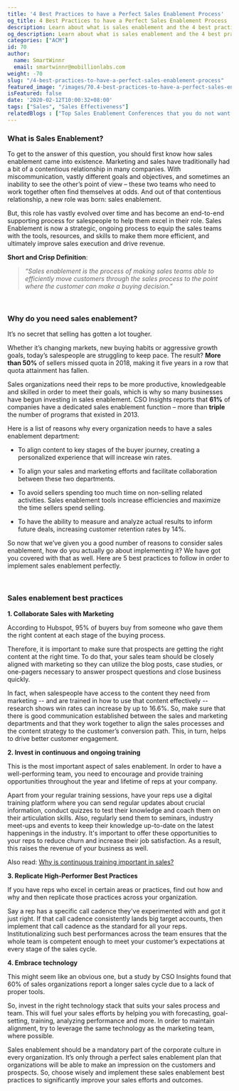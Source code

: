 ```yaml
---
title: '4 Best Practices to have a Perfect Sales Enablement Process'
og_title: 4 Best Practices to have a Perfect Sales Enablement Process
description: Learn about what is sales enablement and the 4 best practices to achieve a perfect sales enablement process which ensures the success of your business
og_description: Learn about what is sales enablement and the 4 best practices to achieve a perfect sales enablement process which ensures the success of your business
categories: ["ACM"]
id: 70
author:
  name: SmartWinnr
  email: smartwinnr@mobillionlabs.com
weight: -70
slug: "/4-best-practices-to-have-a-perfect-sales-enablement-process"
featured_image: "/images/70.4-best-practices-to-have-a-perfect-sales-enablement-process.jpg"
isFeatured: false
date: '2020-02-12T10:00:32+08:00'
tags: ["Sales", "Sales Effectiveness"]
relatedBlogs : ["Top Sales Enablement Conferences that you do not want to miss in 2020", "43 Sales Statistics that you must know to Sell Smarter in 2019", "Why continuous training is important in sales?", "Microlearning as a supplement for LMS", "Scenarios where Video Coaching is used commonly", "Sales Contest Part 2: How to design Sales Contest for a New Product Launch"]
---
```


### **What is Sales Enablement?**

To get to the answer of this question, you should first know how sales enablement came into existence. Marketing and sales have traditionally had a bit of a contentious relationship in many companies. With miscommunication, vastly different goals and objectives, and sometimes an inability to see the other’s point of view – these two teams who need to work together often find themselves at odds. And out of that contentious relationship, a new role was born: sales enablement.

But, this role has vastly evolved over time and has become an end-to-end supporting process for salespeople to help them excel in their role. Sales Enablement is now a strategic, ongoing process to equip the sales teams with the tools, resources, and skills to make them more efficient, and ultimately improve sales execution and drive revenue. 

**Short and Crisp Definition**:

> _“Sales enablement is the process of making sales teams able to efficiently move customers through the sales process to the point where the customer can make a buying decision.”_

<br>

### **Why do you need sales enablement?**

It’s no secret that selling has gotten a lot tougher. 

Whether it’s changing markets, new buying habits or aggressive growth goals, today’s salespeople are struggling to keep pace. The result? **More than 50%** of sellers missed quota in 2018, making it five years in a row that quota attainment has fallen.

Sales organizations need their reps to be more productive, knowledgeable and skilled in order to meet their goals, which is why so many businesses have begun investing in sales enablement. CSO Insights reports that **61%** of companies have a dedicated sales enablement function – more than **triple** the number of programs that existed in 2013.

Here is a list of reasons why every organization needs to have a sales enablement department:

* To align content to key stages of the buyer journey, creating a personalized experience that will increase win rates.

* To align your sales and marketing efforts and facilitate collaboration between these two departments.

* To avoid sellers spending too much time on non-selling related activities. Sales enablement tools increase efficiencies and maximize the time sellers spend selling.

* To have the ability to measure and analyze actual results to inform future deals, increasing customer retention rates by 14%.

So now that we’ve given you a good number of reasons to consider sales enablement, how do you actually go about implementing it? We have got you covered with that as well. Here are 5 best practices to follow in order to implement sales enablement perfectly.

<br>

### **Sales enablement best practices**

**1. Collaborate Sales with Marketing**

According to Hubspot, 95% of buyers buy from someone who gave them the right content at each stage of the buying process.

Therefore, it is important to make sure that prospects are getting the right content at the right time. To do that, your sales team should be closely aligned with marketing so they can utilize the blog posts, case studies, or one-pagers necessary to answer prospect questions and close business quickly.

In fact, when salespeople have access to the content they need from marketing -- and are trained in how to use that content effectively -- research shows win rates can increase by up to 16.6%.
So, make sure that there is good communication established between the sales and marketing departments and that they work together to align the sales processes and the content strategy to the customer’s conversion path. This, in turn, helps to drive better customer engagement.

**2. Invest in continuous and ongoing training**

This is the most important aspect of sales enablement. In order to have a well-performing team, you need to encourage and provide training opportunities throughout the year and lifetime of reps at your company. 

Apart from your regular training sessions, have your reps use a digital training platform where you can send regular updates about crucial information, conduct quizzes to test their knowledge and coach them on their articulation skills. Also, regularly send them to seminars, industry meet-ups and events to keep their knowledge up-to-date on the latest happenings in the industry. It's important to offer these opportunities to your reps to reduce churn and increase their job satisfaction. As a result, this raises the revenue of your business as well.

Also read: [Why is continuous training important in sales?](https://smartwinnr.com/post/why-continuous-training-is-important-in-sales/)

**3. Replicate High-Performer Best Practices**

If you have reps who excel in certain areas or practices, find out how and why and then replicate those practices across your organization. 

Say a rep has a specific call cadence they've experimented with and got it just right. If that call cadence consistently lands big target accounts, then implement that call cadence as the standard for all your reps.
Institutionalizing such best performances across the team ensures that the whole team is competent enough to meet your customer’s expectations at every stage of the sales cycle.

**4. Embrace technology**

This might seem like an obvious one, but a study by CSO Insights found that 60% of sales organizations report a longer sales cycle due to a lack of proper tools.

So, invest in the right technology stack that suits your sales process and team. This will fuel your sales efforts by helping you with forecasting, goal-setting, training, analyzing performance and more. In order to maintain alignment, try to leverage the same technology as the marketing team, where possible.

Sales enablement should be a mandatory part of the corporate culture in every organization. It’s only through a perfect sales enablement plan that organizations will be able to make an impression on the customers and prospects. So, choose wisely and implement these sales enablement best practices to significantly improve your sales efforts and outcomes.
